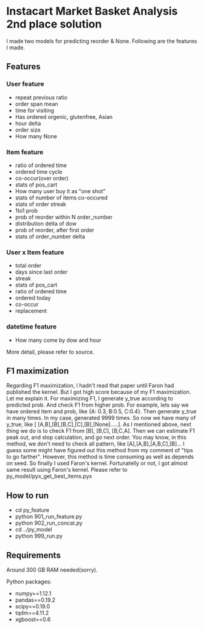 # Instacart Market Basket Analysis 2nd place solution

I made two models for predicting reorder & None.
Following are the features I made.

## Features
### User feature
* repeat previous ratio
* order span mean
* time for visiting
* Has ordered orgenic, glutenfree, Asian
* hour delta
* order size
* How many None

### Item feature
* ratio of ordered time
* ordered time cycle
* co-occur(over order)
* stats of pos_cart
* How many user buy it as "one shot"
* stats of number of items co-occured
* stats of order streak
* 1to1 prob
* prob of reorder within N order_number
* distribution delta of dow
* prob of reorder, after first order
* stats of order_number delta

### User x Item feature
* total order
* days since last order
* streak
* stats of pos_cart
* ratio of ordered time
* ordered today
* co-occur
* replacement

### datetime feature
* How many come by dow and hour

More detail, please refer to source.

## F1 maximization
Regarding F1 maximization, I hadn't read that paper until Faron had published the kernel. But I got high score because of my F1 maximization.
Let me explain it.
For maximizing F1, I generate y_true according to predicted prob. And check F1 from higher prob.
For example, lets say we have ordered item and prob, like {A: 0.3, B:0.5, C:0.4}. Then generate y_true in many times. In my case, generated 9999 times.
So now we have many of y_true, like [ [A,B],[B],[B,C],[C],[B],[None].....].
As I mentioned above, next thing we do is to check F1 from [B], [B,C], [B,C,A]. Then we can estimate F1 peak out, and stop calculation, and go next order.
You may know, in this method, we don't need to check all pattern, like [A],[A,B],[A,B,C],[B]...
I guess some might have figured out this method from my comment of "tips to go farther".
However, this method is time consuming as well as depends on seed. So finally I used Faron's kernel. 
Fortunatelly or not, I got almost same result using Faron's kernel.
Please refer to py_model/pyx_get_best_items.pyx

## How to run
* cd py_feature
* python 901_run_feature.py
* python 902_run_concat.py
* cd ../py_model
* python 999_run.py

## Requirements
Around 300 GB RAM needed(sorry).

Python packages:
- numpy==1.12.1
- pandas==0.19.2
- scipy==0.19.0
- tqdm==4.11.2
- xgboost==0.6
